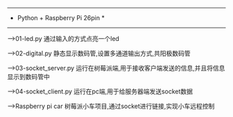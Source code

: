 ********************************
* Python + Raspberry Pi 26pin  *
********************************
-->01-led.py
    通过输入的方式点亮一个led
    
-->02-digital.py
    静态显示数码管,设置多通道输出方式,共阳极数码管
    
-->03-socket_server.py
	运行在树莓派端,用于接收客户端发送的信息,并且将信息显示到数码管中
	
-->04-socket_client.py
	运行在pc端,用于给服务器端发送socket数据
	
-->Raspberry pi car
	树莓派小车项目,通过socket进行链接,实现小车远程控制
